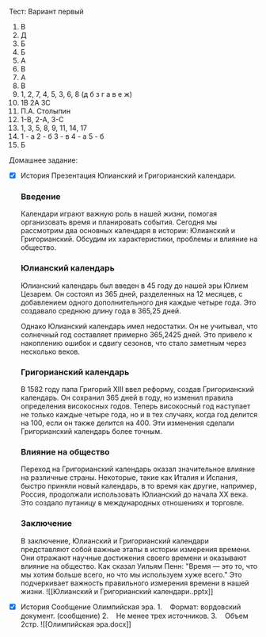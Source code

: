 Тест:
Вариант первый
1. В
2. Д
3. Б
4. Б
5. А
6. В
7. А
8. В
9. 1, 2, 7, 4, 5, 3, 6, 8 (д б з г а в е ж)
10. 1В 2А 3С
11. П.А. Столыпин
12. 1-В, 2-А, 3-С
13. 1, 3, 5, 8, 9, 11, 14, 17
14. 1 - а 2 - б 3 - в 4 - а 5 - б
15. Б

Домашнее задание:

- [x] История Презентация Юлианский и Григорианский календари. 
	### Введение
	
	Календари играют важную роль в нашей жизни, помогая организовать время и планировать события. Сегодня мы рассмотрим два основных календаря в истории: Юлианский и Григорианский. Обсудим их характеристики, проблемы и влияние на общество.
	
	### Юлианский календарь
	
	Юлианский календарь был введен в 45 году до нашей эры Юлием Цезарем. Он состоял из 365 дней, разделенных на 12 месяцев, с добавлением одного дополнительного дня каждые четыре года. Это создавало среднюю длину года в 365,25 дней.
	
	Однако Юлианский календарь имел недостатки. Он не учитывал, что солнечный год составляет примерно 365,2425 дней. Это привело к накоплению ошибок и сдвигу сезонов, что стало заметным через несколько веков.
	
	### Григорианский календарь
	
	В 1582 году папа Григорий XIII ввел реформу, создав Григорианский календарь. Он сохранил 365 дней в году, но изменил правила определения високосных годов. Теперь високосный год наступает не только каждые четыре года, но и в тех случаях, когда год делится на 100, если он также делится на 400. Эти изменения сделали Григорианский календарь более точным.
	
	### Влияние на общество
	
	Переход на Григорианский календарь оказал значительное влияние на различные страны. Некоторые, такие как Италия и Испания, быстро приняли новый календарь, в то время как другие, например, Россия, продолжали использовать Юлианский до начала XX века. Это создало путаницу в международных отношениях и торговле.
	
	### Заключение
	
	В заключение, Юлианский и Григорианский календари представляют собой важные этапы в истории измерения времени. Они отражают научные достижения своего времени и оказывают влияние на общество. Как сказал Уильям Пенн: "Время — это то, что мы хотим больше всего, но что мы используем хуже всего." Это подчеркивает важность правильного измерения времени в нашей жизни.
		![[Юлианский и Григорианский календари..pptx]]
- [x] История Сообщение Олимпийская эра.
	1.    Формат: вордовский документ. (сообщение)
	2.    Не менее трех источников.
	3.    Объем 2стр.
		![[Олимпийская эра.docx]]